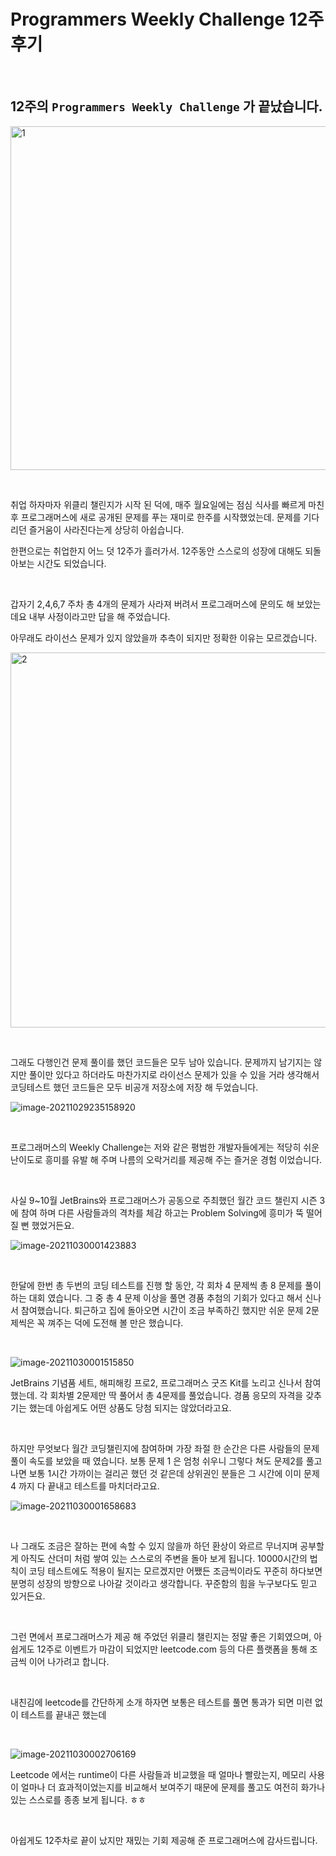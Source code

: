 # Programmers Weekly Challenge 12주 후기

​		

## 12주의  `Programmers Weekly Challenge` 가 끝났습니다.

<img src="https://raw.githubusercontent.com/Shane-Park/mdblog/main/devlife/ProgrammersWeekly.assets/image-20211029235014514.webp" width=750 height=550 alt=1>

​		

취업 하자마자 위클리 챌린지가 시작 된 덕에, 매주 월요일에는 점심 식사를 빠르게 마친 후 프로그래머스에 새로 공개된 문제를 푸는 재미로 한주를 시작했었는데. 문제를 기다리던 즐거움이 사라진다는게 상당히 아쉽습니다.

한편으로는 취업한지 어느 덧 12주가 흘러가서. 12주동안 스스로의 성장에 대해도 되돌아보는 시간도 되었습니다.

​	

갑자기 2,4,6,7 주차 총 4개의 문제가 사라져 버려서 프로그래머스에 문의도 해 보았는데요 내부 사정이라고만 답을 해 주었습니다. 

아무래도 라이선스 문제가 있지 않았을까 추측이 되지만 정확한 이유는 모르겠습니다.

<img src=https://raw.githubusercontent.com/Shane-Park/mdblog/main/devlife/ProgrammersWeekly.assets/image-20211030000002242.webp width=600 height=600 alt=2>

​		

그래도 다행인건 문제 풀이를 했던 코드들은 모두 남아 있습니다. 문제까지 남기지는 않지만 풀이만 있다고 하더라도 마찬가지로 라이선스 문제가 있을 수 있을 거라 생각해서 코딩테스트 했던 코드들은 모두 비공개 저장소에 저장 해 두었습니다.

![image-20211029235158920](https://raw.githubusercontent.com/Shane-Park/mdblog/main/devlife/ProgrammersWeekly.assets/image-20211029235158920.webp)

​		

프로그래머스의 Weekly Challenge는 저와 같은 평범한 개발자들에게는 적당히 쉬운 난이도로 흥미를 유발 해 주며 나름의 오락거리를 제공해 주는 즐거운 경험 이었습니다.

​	

사실 9~10월 JetBrains와 프로그래머스가 공동으로 주최했던 월간 코드 챌린지 시즌 3에 참여 하며 다른 사람들과의 격차를 체감 하고는 Problem Solving에 흥미가 뚝 떨어질 뻔 했었거든요.

![image-20211030001423883](https://raw.githubusercontent.com/Shane-Park/mdblog/main/devlife/ProgrammersWeekly.assets/image-20211030001423883.webp)

​	

한달에 한번 총 두번의 코딩 테스트를 진행 할 동안, 각 회차 4 문제씩 총 8 문제를 풀이 하는 대회 였습니다. 그 중 총 4 문제 이상을 풀면 경품 추첨의 기회가 있다고 해서 신나서 참여했습니다. 퇴근하고 집에 돌아오면 시간이 조금 부족하긴 했지만 쉬운 문제 2문제씩은 꼭 껴주는 덕에 도전해 볼 만은 했습니다.

​		

![image-20211030001515850](https://raw.githubusercontent.com/Shane-Park/mdblog/main/devlife/ProgrammersWeekly.assets/image-20211030001515850.webp)

JetBrains 기념품 세트, 해피해킹 프로2, 프로그래머스 굿즈 Kit를 노리고 신나서 참여 했는데. 각 회차별 2문제만 딱 풀어서 총 4문제를 풀었습니다. 경품 응모의 자격을 갖추기는 했는데 아쉽게도 어떤 상품도 당첨 되지는 않았더라고요.

​		

하지만 무엇보다 월간 코딩챌린지에 참여하며 가장 좌절 한 순간은 다른 사람들의 문제 풀이 속도를 보았을 때 였습니다. 보통 문제 1 은 엄청 쉬우니 그렇다 쳐도 문제2를 풀고 나면 보통 1시간 가까이는 걸리곤 했던 것 같은데 상위권인 분들은 그 시간에 이미 문제 4 까지 다 끝내고 테스트를 마치더라고요.

![image-20211030001658683](https://raw.githubusercontent.com/Shane-Park/mdblog/main/devlife/ProgrammersWeekly.assets/image-20211030001658683.webp)

​		

나 그래도 조금은 잘하는 편에 속할 수 있지 않을까 하던 환상이 와르르 무너지며 공부할 게 아직도 산더미 처럼 쌓여 있는 스스로의 주변을 돌아 보게 됩니다. 10000시간의 법칙이 코딩 테스트에도 적용이 될지는 모르겠지만 어쨌든 조금씩이라도 꾸준히 하다보면 분명히 성장의 방향으로 나아갈 것이라고 생각합니다. 꾸준함의 힘을 누구보다도 믿고 있거든요.

​	

그런 면에서 프로그래머스가 제공 해 주었던 위클리 챌린지는 정말 좋은 기회였으며, 아쉽게도 12주로 이벤트가 마감이 되었지만 leetcode.com 등의 다른 플랫폼을 통해 조금씩 이어 나가려고 합니다.

​	

내친김에 leetcode를 간단하게 소개 하자면 보통은 테스트를 풀면 통과가 되면 미련 없이 테스트를 끝내곤 했는데

​	

![image-20211030002706169](https://raw.githubusercontent.com/Shane-Park/mdblog/main/devlife/ProgrammersWeekly.assets/image-20211030002706169.webp)

Leetcode 에서는 runtime이 다른 사람들과 비교했을 때 얼마나 빨랐는지, 메모리 사용이 얼마나 더 효과적이었는지를 비교해서 보여주기 때문에 문제를 풀고도 여전히 화가나 있는 스스로를 종종 보게 됩니다. ㅎㅎ

​	

아쉽게도 12주차로 끝이 났지만 재밌는 기회 제공해 준 프로그래머스에 감사드립니다.
